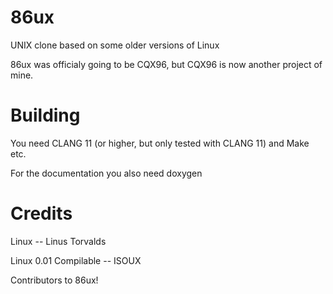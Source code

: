 # 86ux
UNIX clone based on some older versions of Linux

86ux was officialy going to be CQX96, but CQX96 is now another project of mine.

# Building
You need CLANG 11 (or higher, but only tested with CLANG 11) and Make etc.

For the documentation you also need doxygen

# Credits
Linux -- Linus Torvalds

Linux 0.01 Compilable -- ISOUX

Contributors to 86ux!
